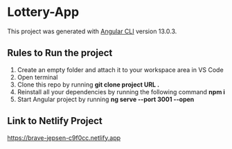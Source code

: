 # Lottery-App

This project was generated with [Angular CLI](https://github.com/angular/angular-cli) version 13.0.3.

## Rules to Run the project
1. Create an empty folder and attach it to your workspace area in VS Code
1. Open terminal
1. Clone this repo by running  **git clone project URL .**
1. Reinstall all your dependencies by running the following command **npm i**
1. Start Angular project by running **ng serve --port 3001 --open**

## Link to Netlify Project
https://brave-jepsen-c9f0cc.netlify.app
